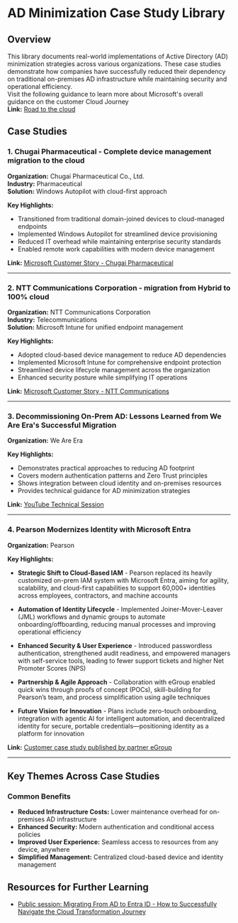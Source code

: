 # AD Minimization Case Study Library

## Overview

This library documents real-world implementations of Active Directory (AD) minimization strategies across various organizations. These case studies demonstrate how companies have successfully reduced their dependency on traditional on-premises AD infrastructure while maintaining security and operational efficiency.
<br>
Visit the following guidance to learn more about Microsoft's overall guidance on the customer Cloud Journey
<br>
**Link:** [Road to the cloud](https://learn.microsoft.com/en-us/entra/architecture/road-to-the-cloud-introduction)

## Case Studies

### 1. Chugai Pharmaceutical - Complete device management migration to the cloud

**Organization:** Chugai Pharmaceutical Co., Ltd.  
**Industry:** Pharmaceutical  
**Solution:** Windows Autopilot with cloud-first approach  

**Key Highlights:**
- Transitioned from traditional domain-joined devices to cloud-managed endpoints
- Implemented Windows Autopilot for streamlined device provisioning
- Reduced IT overhead while maintaining enterprise security standards
- Enabled remote work capabilities with modern device management

**Link:** [Microsoft Customer Story - Chugai Pharmaceutical](https://www.microsoft.com/en/customers/story/20037-chugai-pharmaceutical-windows-autopilot)

---

### 2. NTT Communications Corporation - migration from Hybrid to 100% cloud

**Organization:** NTT Communications Corporation  
**Industry:** Telecommunications  
**Solution:** Microsoft Intune for unified endpoint management  

**Key Highlights:**
- Adopted cloud-based device management to reduce AD dependencies
- Implemented Microsoft Intune for comprehensive endpoint protection
- Streamlined device lifecycle management across the organization
- Enhanced security posture while simplifying IT operations

**Link:** [Microsoft Customer Story - NTT Communications](https://www.microsoft.com/ja-jp/customers/story/18871-ntt-communications-corporation-microsoft-intune)

---

### 3. Decommissioning On-Prem AD: Lessons Learned from We Are Era's Successful Migration

**Organization:** We Are Era 

**Key Highlights:**
- Demonstrates practical approaches to reducing AD footprint
- Covers modern authentication patterns and Zero Trust principles
- Shows integration between cloud identity and on-premises resources
- Provides technical guidance for AD minimization strategies

**Link:** [YouTube Technical Session](https://www.youtube.com/watch?v=GB-DFmxJcJQ&t=1467s)

---

### 4. Pearson Modernizes Identity with Microsoft Entra

**Organization:** Pearson

**Key Highlights:**
- **Strategic Shift to Cloud-Based IAM** - Pearson replaced its heavily customized on-prem IAM system with Microsoft Entra, aiming for agility, scalability, and cloud-first capabilities to support 60,000+ identities across employees, contractors, and machine accounts

- **Automation of Identity Lifecycle** - Implemented Joiner-Mover-Leaver (JML) workflows and dynamic groups to automate onboarding/offboarding, reducing manual processes and improving operational efficiency

- **Enhanced Security & User Experience** - Introduced passwordless authentication, strengthened audit readiness, and empowered managers with self-service tools, leading to fewer support tickets and higher Net Promoter Scores (NPS)

- **Partnership & Agile Approach** - Collaboration with eGroup enabled quick wins through proofs of concept (POCs), skill-building for Pearson’s team, and process simplification using agile techniques

- **Future Vision for Innovation** - Plans include zero-touch onboarding, integration with agentic AI for intelligent automation, and decentralized identity for secure, portable credentials—positioning identity as a platform for innovation

**Link:** [Customer case study published by partner eGroup](https://www.egroup-us.com/portfolio/pearson-identity-modernization/)

---


## Key Themes Across Case Studies

### Common Benefits
- **Reduced Infrastructure Costs:** Lower maintenance overhead for on-premises AD infrastructure
- **Enhanced Security:** Modern authentication and conditional access policies
- **Improved User Experience:** Seamless access to resources from any device, anywhere
- **Simplified Management:** Centralized cloud-based device and identity management


## Resources for Further Learning

- [Public session: Migrating From AD to Entra ID - How to Successfully Navigate the Cloud Transformation Journey](https://www.youtube.com/watch?v=L78nU6DzdKw&t=5s)